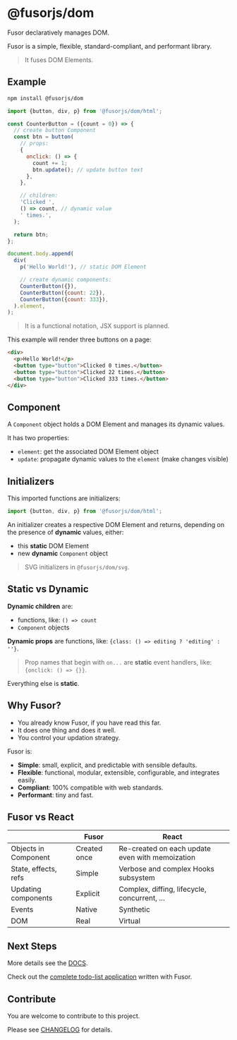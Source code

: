 # @fusorjs/dom

Fusor declaratively manages DOM.

Fusor is a simple, flexible, standard-compliant, and performant library.

> It fuses DOM Elements.

## Example

```sh
npm install @fusorjs/dom
```

```js
import {button, div, p} from '@fusorjs/dom/html';

const CounterButton = ({count = 0}) => {
  // create button Component
  const btn = button(
    // props:
    {
      onclick: () => {
        count += 1;
        btn.update(); // update button text
      },
    },

    // children:
    'Clicked ',
    () => count, // dynamic value
    ' times.',
  );

  return btn;
};

document.body.append(
  div(
    p('Hello World!'), // static DOM Element

    // create dynamic components:
    CounterButton({}),
    CounterButton({count: 22}),
    CounterButton({count: 333}),
  ).element,
);
```

> It is a functional notation, JSX support is planned.

This example will render three buttons on a page:

```html
<div>
  <p>Hello World!</p>
  <button type="button">Clicked 0 times.</button>
  <button type="button">Clicked 22 times.</button>
  <button type="button">Clicked 333 times.</button>
</div>
```

## Component

A `Component` object holds a DOM Element and manages its dynamic values.

It has two properties:

- `element`: get the associated DOM Element object
- `update`: propagate dynamic values to the `element` (make changes visible)

## Initializers

This imported functions are initializers:

```js
import {button, div, p} from '@fusorjs/dom/html';
```

An initializer creates a respective DOM Element and returns, depending on the presence of **dynamic** values, either:

- this **static** DOM Element
- new **dynamic** `Component` object

> SVG initializers in `@fusorjs/dom/svg`.

## Static vs Dynamic

**Dynamic children** are:

- functions, like: `() => count`
- `Component` objects

**Dynamic props** are functions, like: `{class: () => editing ? 'editing' : ''}`.

> Prop names that begin with `on...` are **static** event handlers, like: `{onclick: () => {}}`.

Everything else is **static**.

## Why Fusor?

- You already know Fusor, if you have read this far.
- It does one thing and does it well.
- You control your updation strategy.

Fusor is:

- **Simple**: small, explicit, and predictable with sensible defaults.
- **Flexible**: functional, modular, extensible, configurable, and integrates easily.
- **Compliant**: 100% compatible with web standards.
- **Performant**: tiny and fast.

## Fusor vs React

|                      | Fusor        | React                                           |
| -------------------- | ------------ | ----------------------------------------------- |
| Objects in Component | Created once | Re-created on each update even with memoization |
| State, effects, refs | Simple       | Verbose and complex Hooks subsystem             |
| Updating components  | Explicit     | Complex, diffing, lifecycle, concurrent, ...    |
| Events               | Native       | Synthetic                                       |
| DOM                  | Real         | Virtual                                         |

## Next Steps

More details see the [DOCS](DOCS.md).

Check out the [complete todo-list application](https://github.com/fusorjs/todomvc#readme) written with Fusor.

## Contribute

You are welcome to contribute to this project.

Please see [CHANGELOG](CHANGELOG.md) for details.
